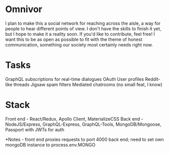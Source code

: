 # Omnivor
I plan to make this a social network for reaching across the aisle, a way for people to hear different points of view. I don't have the skills to finish it yet, but I hope to make it a reality soon. If you'd like to contribute, feel free! I want this to be as open as possible to fit with the theme of honest communication, something our society most certainly needs right now.

# Tasks
GraphQL subscriptions for real-time dialogues
OAuth
User profiles
Reddit-like threads
Jigsaw spam filters
Mediated chatrooms (no small feat, I know)

# Stack
Front end - React/Redux, Apollo Client, MaterializeCSS
Back end - NodeJS/Express, GraphQL-Express, GraphQL-Tools, MongoDB/Mongoose, Passport with JWTs for auth

*Notes - front end proxies requests to port 4000 back end; need to set own mongoDB instance to process.env.MONGO
